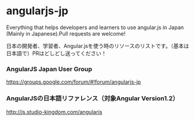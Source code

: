# angularjs-jp
Everything that helps developers and learners to use angular.js in Japan (Mainly in Japanese).Pull requests are welcome!

日本の開発者、学習者、Angular.jsを使う時のリソースのリストです。（基本は日本語で）PRはどしどし送ってください！

### AngularJS Japan User Group 
https://groups.google.com/forum/#!forum/angularjs-jp

### AngularJSの日本語リファレンス（対象Angular Version1.2）
http://js.studio-kingdom.com/angularjs
